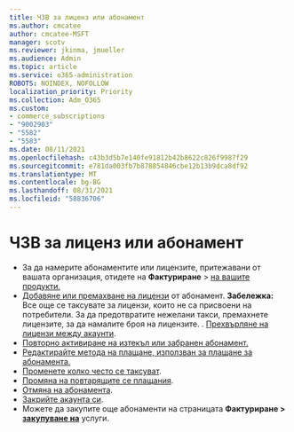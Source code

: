 ```yaml
---
title: ЧЗВ за лиценз или абонамент
ms.author: cmcatee
author: cmcatee-MSFT
manager: scotv
ms.reviewer: jkinma, jmueller
ms.audience: Admin
ms.topic: article
ms.service: o365-administration
ROBOTS: NOINDEX, NOFOLLOW
localization_priority: Priority
ms.collection: Adm_O365
ms.custom:
- commerce_subscriptions
- "9002903"
- "5582"
- "5583"
ms.date: 08/11/2021
ms.openlocfilehash: c43b3d5b7e140fe91812b42b8622c826f9987f29
ms.sourcegitcommit: e781da003fb7b878854846cbe12b13b9dca8df92
ms.translationtype: MT
ms.contentlocale: bg-BG
ms.lasthandoff: 08/31/2021
ms.locfileid: "58836706"
---
```

# <a name="license-or-subscription-faq"></a>ЧЗВ за лиценз или абонамент

- За да намерите абонаментите или лицензите, притежавани от вашата организация, отидете на **Фактуриране**  >  [на вашите продукти.](https://go.microsoft.com/fwlink/p/?linkid=842054)
- [Добавяне или премахване на лицензи](https://docs.microsoft.com/alchemyinsights/how-to-add-or-reduce-licenses) от абонамент.
    **Забележка:** Все още се таксувате за лицензи, които не са присвоени на потребители. За да предотвратите нежелани такси, премахнете лицензите, за да намалите броя на лицензите.
. [Прехвърляне на лицензи между акаунти](https://docs.microsoft.com/alchemyinsights/transfer-licenses-between-tenants).
- [Повторно активиране на изтекъл или забранен абонамент.](https://go.microsoft.com/fwlink/p/?linkid=2117519)
- [Редактирайте метода на плащане, използван за плащане за абонамента.](https://go.microsoft.com/fwlink/p/?linkid=2117167)
- [Променете колко често се таксуват](https://go.microsoft.com/fwlink/p/?linkid=2119112).
- [Промяна на повтарящите се плащания](https://go.microsoft.com/fwlink/p/?linkid=2119216).
- [Отмяна на абонамента](https://go.microsoft.com/fwlink/p/?linkid=2119113).
- [Закрийте акаунта си](https://docs.microsoft.com/alchemyinsights/how-to-close-your-account).
- Можете да закупите още абонаменти на страницата **Фактуриране > [закупуване на](https://go.microsoft.com/fwlink/p/?linkid=868433)** услуги.